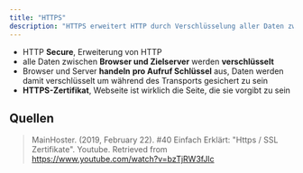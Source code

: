 ```yaml
---
title: "HTTPS"
description: "HTTPS erweitert HTTP durch Verschlüsselung aller Daten zwischen Browser und Server. Es verwendet Zertifikate zur Authentifizierung und gewährleistet sichere Übertragung durch pro-Aufruf ausgehandelte Schlüssel."
---
```


- HTTP **Secure**, Erweiterung von HTTP
- alle Daten zwischen **Browser und Zielserver** werden **verschlüsselt**
- Browser und Server **handeln** **pro Aufruf Schlüssel** aus, Daten werden damit verschlüsselt um während des Transports gesichert zu sein
- **HTTPS-Zertifikat**, Webseite ist wirklich die Seite, die sie vorgibt zu sein


## Quellen
> MainHoster. (2019, February 22). #40 Einfach Erklärt: "Https / SSL Zertifikate". Youtube. Retrieved from https://www.youtube.com/watch?v=bzTjRW3fJlc